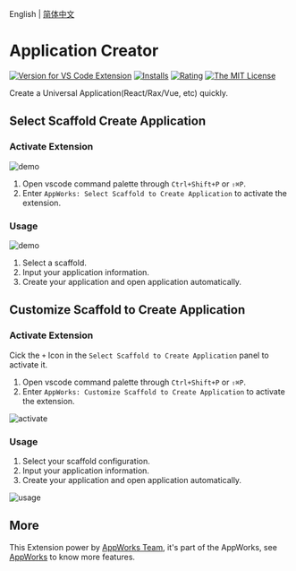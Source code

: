 English | [简体中文](https://github.com/appworks-lab/pack/blob/master/extensions/project-creator/README.zh-CN.md)

# Application Creator

[![Version for VS Code Extension](https://vsmarketplacebadge.apphb.com/version-short/iceworks-team.iceworks-project-creator.svg?logo=visual-studio-code)](https://marketplace.visualstudio.com/items?itemName=iceworks-team.iceworks-project-creator)
[![Installs](https://vsmarketplacebadge.apphb.com/installs-short/iceworks-team.iceworks-project-creator.svg)](https://marketplace.visualstudio.com/items?itemName=iceworks-team.iceworks-project-creator)
[![Rating](https://vsmarketplacebadge.apphb.com/rating-short/iceworks-team.iceworks-project-creator.svg)](https://marketplace.visualstudio.com/items?itemName=iceworks-team.iceworks-project-creator)
[![The MIT License](https://img.shields.io/badge/license-MIT-blue.svg)](http://opensource.org/licenses/MIT)

Create a Universal Application(React/Rax/Vue, etc) quickly.

## Select Scaffold Create Application

### Activate Extension

![demo](https://img.alicdn.com/imgextra/i4/O1CN01OhH8XG1nWvomrAXtR_!!6000000005098-1-tps-1446-906.gif)

1. Open vscode command palette  through `Ctrl+Shift+P` or `⇧⌘P`.
2. Enter `AppWorks: Select Scaffold to Create Application` to activate the extension.

### Usage

![demo](https://img.alicdn.com/imgextra/i4/O1CN01Zd7Yfm29Zbg9hdM0n_!!6000000008082-1-tps-1446-906.gif)

1. Select a scaffold.
2. Input your application information.
3. Create your application and open application automatically.

## Customize Scaffold to Create Application

### Activate Extension

Cick the `+` Icon in the `Select Scaffold to Create Application` panel to activate it.


1. Open vscode command palette  through `Ctrl+Shift+P` or `⇧⌘P`.
2. Enter `AppWorks: Customize Scaffold to Create Application` to activate the extension.

![activate](https://img.alicdn.com/imgextra/i3/O1CN0123gu9U1xZoT6osOGr_!!6000000006458-1-tps-1446-906.gif)

### Usage

1. Select your scaffold configuration.
2. Input your application information.
3. Create your application and open application automatically.

![usage](https://img.alicdn.com/imgextra/i2/O1CN01nDeHJ71ODMV8dDFIv_!!6000000001671-1-tps-1446-906.gif)

## More

This Extension power by [AppWorks Team](https://marketplace.visualstudio.com/publishers/iceworks-team), it's part of the AppWorks, see [AppWorks](https://marketplace.visualstudio.com/items?itemName=iceworks-team.iceworks) to know more features.
